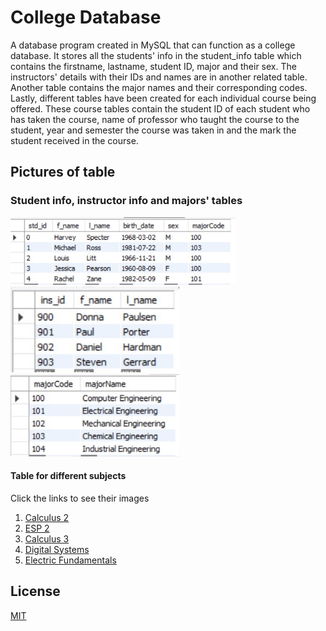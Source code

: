 # College Database

A database program created in MySQL that can function as a college database. It stores all the students' info in the student_info table which contains the firstname, lastname, student ID, major and their sex. The instructors' details with their IDs and names are in another related table. Another table contains the major names and their corresponding codes. Lastly, different tables have been created for each individual course being offered. These course tables contain the student ID of each student who has taken the course, name of professor who taught the course to the student, year and semester the course was taken in and the mark the student received in the course.

## Pictures of table
### Student info, instructor info and majors' tables
<img src="db_img/all student info.jpg" width="360"> <img src="db_img/all instructors.jpg" width = "270"> <img src="db_img/all majors.jpg" width = "270"> 

#### Table for different subjects
Click the links to see their images
1. [Calculus 2](https://github.com/janus-tg/college_database/blob/main/db_img/all%20calc2%20.jpg)
2. [ESP 2](https://github.com/janus-tg/college_database/blob/main/db_img/all%20esp2.jpg)
3. [Calculus 3](https://github.com/janus-tg/college_database/blob/main/db_img/all%20calc3.jpg)
4. [Digital Systems](https://github.com/janus-tg/college_database/blob/main/db_img/all%20digitalsystem.jpg)
5. [Electric Fundamentals](https://github.com/janus-tg/college_database/blob/main/db_img/all%20elecfundamentals.jpg)


## License
[MIT](https://github.com/janus-tg/college_database/blob/master/LICENSE)
